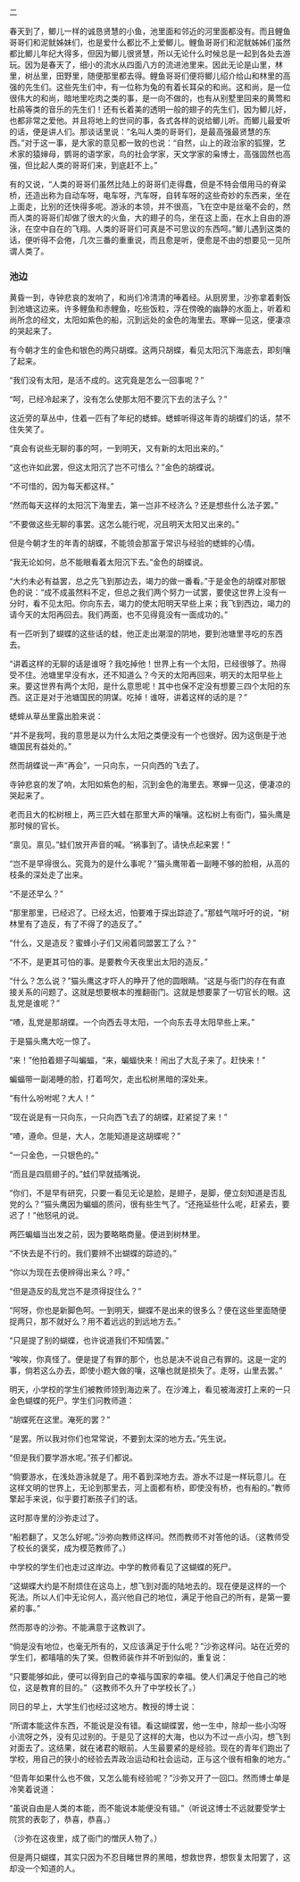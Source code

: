 二

  

春天到了，鲫儿一样的诚恳贤慧的小鱼，池里面和邻近的河里面都没有。而且鲤鱼哥哥们和泥鱿姊妹们，也是爱什么都比不上爱鲫儿。鲤鱼哥哥们和泥鱿姊姊们虽然都比鲫儿年纪大得多，但因为鲫儿很贤慧，所以无论什么时候总是一起到各处去游玩。因为是春天了，细小的流水从四面八方的流进池里来。因此无论是山里，林里，树丛里，田野里，随便那里都去得。鲤鱼哥哥们便将鲫儿绍介给山和林里的高强的先生们。这些先生们中，有一位称为兔的有着长耳朵的和尚。这和尚，是一位很伟大的和尚，暗地里吃肉之类的事，是一向不做的，也有从别墅里回来的黄莺和杜鹃等类的音乐的先生们！还有长着美的透明一般的翅子的先生们，因为鲫儿好，也都非常之爱他。并且将地上的世间的事，各式各样的说给鲫儿听。而鲫儿最爱听的话，便是讲人们。那谈话里说：“名叫人类的哥哥们，是最高强最贤慧的东西。”对于这一事，是大家的意见都一致的也说：“自然，山上的政治家的狐狸，艺术家的猿婶母，鹦哥的语学家，鸟的社会学家，天文学家的枭博士，高强固然也高强，但比起人类的哥哥们来，到底赶不上。”

有的又说，“人类的哥哥们虽然比陆上的哥哥们走得蠢，但是不特会借用马的脊梁桥，还造出称为自动车呀，电车呀，汽车呀，自转车呀的这些奇妙的东西来，坐在上面走，比别的还快得多呢。游泳的本领，并不很高，飞在空中是丝毫不会的，然而人类的哥哥们却做了很大的火鱼，大的翅子的鸟，坐在这上面，在水上自由的游泳，在空中自在的飞翔。人类的哥哥们可真是不可思议的东西呵。”鲫儿遇到这类的话，便听得不会倦，几次三番的重重说，而且愈是听，便愈是不由的想要见一见所谓人类了。

   

  

  

### 池边

  

黄昏一到，寺钟悲哀的发响了，和尚们冷清清的唪着经。从厨房里，沙弥拿着剩饭到池塘这边来。许多鲤鱼和赤鲤鱼，吃些饭粒，浮在傍晚的幽静的水面上，听着和尚所念的经文，太阳如紫色的船，沉到远处的金色的海里去。寒蝉一见这，便凄凉的哭起来了。  

有今朝才生的金色和银色的两只胡蝶。这两只胡蝶，看见太阳沉下海底去，即刻嚷了起来。

“我们没有太阳，是活不成的。这究竟是怎么一回事呢？”

“呵，已经冷起来了，没有怎么使那太阳不要沉下去的法子么？”

这近旁的草丛中，住着一匹有了年纪的蟋蟀。蟋蟀听得这年青的胡蝶们的话，禁不住失笑了。

“真会有说些无聊的事的呵，一到明天，又有新的太阳出来的。”

“这也许如此罢，但这太阳沉了岂不可惜么？”金色的胡蝶说。

“不可惜的，因为每天都这样。”

“然而每天这样的太阳沉下海里去，第一岂非不经济么？还是想些什么法子罢。”

“不要做这些无聊的事罢。这怎么能行呢，况且明天太阳又出来的。”

但是今朝才生的年青的胡蝶，不能领会那富于常识与经验的蟋蟀的心情。

“我无论如何，总不能眼看着太阳沉下去。”金色的胡蝶说。

“大约未必有益罢，总之先飞到那边去，竭力的做一番看。”于是金色的胡蝶对那银色的说：“成不成虽然料不定，但总之我们两个努力一试罢，要使这世界上没有一分时，看不见太阳。你向东去，竭力的使太阳明天早些上来；我飞到西边，竭力的请今天的太阳再回去。我们两面，也不见得竟没有一面成功的。”

有一匹听到了蝴蝶的这些话的蛙，他正走出潮湿的阴地，要到池塘里寻吃的东西去。

“讲着这样的无聊的话是谁呀？我吃掉他！世界上有一个太阳，已经很够了。热得受不住。池塘里早没有水，还不知道么？今天的太阳再回来，明天的太阳早些上来。要这世界有两个太阳，是什么意思呢！其中也保不定没有想要三四个太阳的东西。这正是对于池塘国民的阴谋。吃掉！谁呀，讲着这样的话的是？”

蟋蟀从草丛里露出脸来说：

“并不是我呵，我的意思是以为什么太阳之类便没有一个也很好。因为这倒是于池塘国民有益处的。”

然而胡蝶说一声“再会”，一只向东，一只向西的飞去了。

寺钟悲哀的发了响，太阳如紫色的船，沉到金色的海里去。寒蝉一见这，便凄凉的哭起来了。

老而且大的松树根上，两三匹大蛙在那里大声的嚷嚷。这松树上有衙门，猫头鹰是那时候的官长。

“禀见。禀见。”蛙们放开声音的喊。“祸事到了。请快点起来罢！”

“岂不是早得很么。究竟为的是什么事呢？”猫头鹰带着一副睡不够的脸相，从高的枝条的深处走了出来。

“不是还早么？”

“那里那里，已经迟了。已经太迟，怕要难于探出踪迹了。”那蛙气喘吁吁的说，“树林里有了造反，有了不得了的造反了。”

“什么，又是造反？蜜蜂小子们又闹着同盟罢工了么？”

“不不，是更其可怕的事。是要教今天夜里出太阳的造反。”

“什么？怎么说？”猫头鹰这才吓人的睁开了他的圆眼睛。“这是与衙门的存在有直接关系的问题了。这就是想要根本的推翻衙门。这就是想要蒙了一切官长的眼。这乱党是谁呢？”

“喳，乱党是那胡蝶。一个向西去寻太阳，一个向东去寻太阳早些上来。”

于是猫头鹰大吃一惊了。

“来！”他拍着翅子叫蝙蝠，“来，蝙蝠快来！闹出了大乱子来了。赶快来！”

蝙蝠带一副渴睡的脸，打着呵欠，走出松树黑暗的深处来。

“有什么吩咐呢？大人！”

“现在说是有一只向东，一只向西飞去了的胡蝶，赶紧捉了来！”

“喳，遵命。但是，大人，怎能知道是这胡蝶呢？”

“一只金色，一只银色的。”

“而且是四扇翅子的。”蛙们早就插嘴说。

“你们，不是早有研究，只要一看见无论是脸，是翅子，是脚，便立刻知道是否乱党的么？”猫头鹰因为蝙蝠的质问，很有些生气了。“还拖延些什么呢，赶紧去，要迟了！”他怒吼的说。

两匹蝙蝠当出发之前，因为要略略商量。便进到树林里。

“不快去是不行的。我们要辨不出蝴蝶的踪迹的。”

“你以为现在去便辨得出来么？哼。”

“但是造反的乱党岂不是须得捉住么？”

“阿呀，你也是新脚色呵。一到明天，蝴蝶不是出来的很多么？便在这些里面随便捉两只，那不就好么？用不着远远的到远地方去。”

“只是提了别的蝴蝶，也许说道我们不知情罢。”

“唉唉，你真怪了。便是提了有罪的那个，也总是决不说自己有罪的。这是一定的事，倘若这么办去，即使小题大做的嚷，这嚷也就是损失了。走呀，山里去罢。”

  

明天，小学校的学生们被教师领到海边来了。在沙滩上，看见被海波打上来的一只金色蝴蝶的死尸。学生们问教师道：

“胡蝶死在这里。淹死的罢？”

“是罢。所以我对你们也常常说，不要到太深的地方去。”先生说。

“但是我们要学游水呢。”孩子们都说。

“倘要游水，在浅处游泳就是了。用不着到深地方去。游水不过是一样玩意儿。在这样文明的世界上，无论到那里去，河上面都有桥，即使没有桥，也有船的。”教师擎起手来说，似乎要打断孩子们的话。

这时那寺里的沙弥走过了。

“船若翻了，又怎么好呢。”沙弥向教师这样问。然而教师不对答他的话。（这教师受了校长的褒奖，成为模范教师了。）

中学校的学生们也走过这岸边。中学的教师看见了这蝴蝶的死尸。

“这蝴蝶大约是不耐烦住在这岛上，想飞到对面的陆地去的。现在便是这样的一个死法。所以人们中无论何人，高兴他自己的地位，满足于他自己的所有，是第一要紧的事。”

然而那寺的沙弥。不能满意于这教训了。

“倘是没有地位，也毫无所有的，又应该满足于什么呢？”沙弥这样问。站在近旁的学生们，都嘻嘻的失了笑。但教师装作并不听到似的，重复说：

“只要能够如此，便可以得到自己的幸福与国家的幸福。使人们满足于他自己的地位，这是教育的目的。”（这教师不久升了中学校长了。）

同日的早上，大学生们也经过这地方。教授的博士说：

“所谓本能这件东西，不能说是没有错。看这蝴蝶罢，他一生中，除却一些小沟呀小流呀之外，没有见过别的。于是见了这样的大海，也以为不过一点小沟，想飞到对面去了。这结果，就在诸君的眼前。人生最要紧的是经验。现在的青年们跑出了学校，用自己的狭小的经验去弄政治运动和社会运动，正与这个很有相象的地方。”

“但青年如果什么也不做，又怎么能有经验呢？”沙弥又开了一回口。然而博士单是冷笑着说道：

“虽说自由是人类的本能，而不能说本能便没有错。”（听说这博士不远就要受学士院赏的表彰了，恭喜，恭喜。）

（沙弥在这夜里，成了衙门的憎厌人物了。）

但是两只蝴蝶，其实只因为不忍目睹世界的黑暗，想救世界，想恢复太阳罢了，这却没一个知道的人。